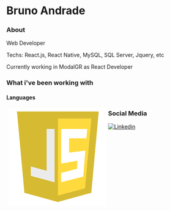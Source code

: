 # Bruno Andrade

### About

Web Developer

Techs: React.js, React Native, MySQL, SQL Server, Jquery, etc

Currently working in ModalGR as React Developer

### What i've been working with

#### Languages

<img align="left" style="margin: 0px 5px 0px 5px" src="https://github.com/andrade-bruno/andrade-bruno/blob/master/assets/js6.png">

### Social Media

<a href="https://www.linkedin.com/in/bruno--andrade/" target="_blank"><img src="https://img.shields.io/badge/-Bruno%20Andrade-6633cc?style=flat-square&logo=Linkedin&logoColor=white&link=https://www.linkedin.com/in/bruno--andrade/" alt="Linkedin"/></a>
